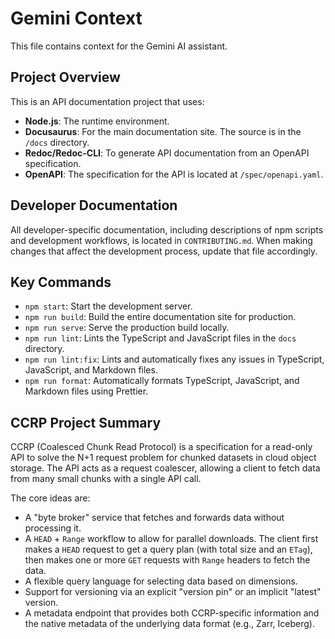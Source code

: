 # Gemini Context

This file contains context for the Gemini AI assistant.

## Project Overview

This is an API documentation project that uses:

- **Node.js**: The runtime environment.
- **Docusaurus**: For the main documentation site. The source is in the `/docs`
  directory.
- **Redoc/Redoc-CLI**: To generate API documentation from an OpenAPI
  specification.
- **OpenAPI**: The specification for the API is located at
  `/spec/openapi.yaml`.

## Developer Documentation

All developer-specific documentation, including descriptions of npm scripts and
development workflows, is located in `CONTRIBUTING.md`. When making changes
that affect the development process, update that file accordingly.

## Key Commands

- `npm start`: Start the development server.
- `npm run build`: Build the entire documentation site for production.
- `npm run serve`: Serve the production build locally.
- `npm run lint`: Lints the TypeScript and JavaScript files in the `docs`
  directory.
- `npm run lint:fix`: Lints and automatically fixes any issues in TypeScript,
  JavaScript, and Markdown files.
- `npm run format`: Automatically formats TypeScript, JavaScript, and Markdown
  files using Prettier.

## CCRP Project Summary

CCRP (Coalesced Chunk Read Protocol) is a specification for a read-only API to
solve the N+1 request problem for chunked datasets in cloud object storage. The
API acts as a request coalescer, allowing a client to fetch data from many
small chunks with a single API call.

The core ideas are:

- A "byte broker" service that fetches and forwards data without processing it.
- A `HEAD` + `Range` workflow to allow for parallel downloads. The client first
  makes a `HEAD` request to get a query plan (with total size and an `ETag`),
  then makes one or more `GET` requests with `Range` headers to fetch the data.
- A flexible query language for selecting data based on dimensions.
- Support for versioning via an explicit "version pin" or an implicit "latest"
  version.
- A metadata endpoint that provides both CCRP-specific information and the
  native metadata of the underlying data format (e.g., Zarr, Iceberg).
